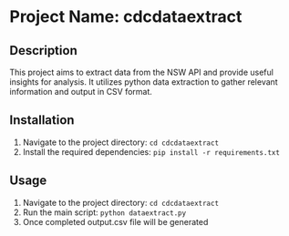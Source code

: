 # Project Name: cdcdataextract

## Description
This project aims to extract data from the NSW API and provide useful insights for analysis. It utilizes python data extraction to gather relevant information and output in CSV format.

## Installation
1. Navigate to the project directory: `cd cdcdataextract`
2. Install the required dependencies: `pip install -r requirements.txt`

## Usage
1. Navigate to the project directory: `cd cdcdataextract`
2. Run the main script: `python dataextract.py`
3. Once completed output.csv file will be generated

